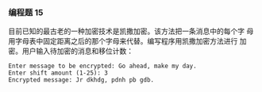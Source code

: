 ### 编程题 15
目前已知的最古老的一种加密技术是凯撒加密。该方法把一条消息中的每个字
母用字母表中固定距离之后的那个字母来代替。编写程序用凯撒加密方法进行
加密。用户输入待加密的消息和移位计数：

```shell
Enter message to be encrypted: Go ahead, make my day.
Enter shift amount (1-25): 3
Encrypted message: Jr dkhdg, pdnh pb gdb.
```